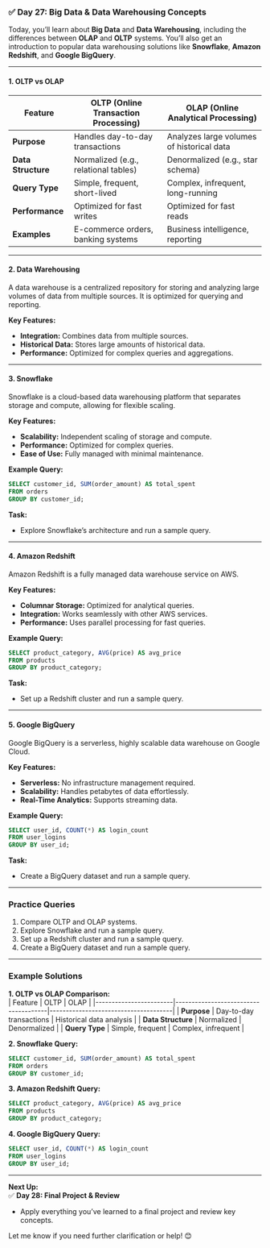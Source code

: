 ### ✅ **Day 27: Big Data & Data Warehousing Concepts**  
Today, you’ll learn about **Big Data** and **Data Warehousing**, including the differences between **OLAP** and **OLTP** systems. You’ll also get an introduction to popular data warehousing solutions like **Snowflake**, **Amazon Redshift**, and **Google BigQuery**.

---

#### **1. OLTP vs OLAP**  

| Feature                | OLTP (Online Transaction Processing) | OLAP (Online Analytical Processing) |
|------------------------|--------------------------------------|--------------------------------------|
| **Purpose**            | Handles day-to-day transactions      | Analyzes large volumes of historical data |
| **Data Structure**     | Normalized (e.g., relational tables) | Denormalized (e.g., star schema)     |
| **Query Type**         | Simple, frequent, short-lived       | Complex, infrequent, long-running    |
| **Performance**        | Optimized for fast writes           | Optimized for fast reads             |
| **Examples**           | E-commerce orders, banking systems  | Business intelligence, reporting     |

---

#### **2. Data Warehousing**  
A data warehouse is a centralized repository for storing and analyzing large volumes of data from multiple sources. It is optimized for querying and reporting.  

**Key Features:**  
- **Integration:** Combines data from multiple sources.  
- **Historical Data:** Stores large amounts of historical data.  
- **Performance:** Optimized for complex queries and aggregations.  

---

#### **3. Snowflake**  
Snowflake is a cloud-based data warehousing platform that separates storage and compute, allowing for flexible scaling.  

**Key Features:**  
- **Scalability:** Independent scaling of storage and compute.  
- **Performance:** Optimized for complex queries.  
- **Ease of Use:** Fully managed with minimal maintenance.  

**Example Query:**  
```sql
SELECT customer_id, SUM(order_amount) AS total_spent
FROM orders
GROUP BY customer_id;
```

**Task:**  
- Explore Snowflake’s architecture and run a sample query.  

---

#### **4. Amazon Redshift**  
Amazon Redshift is a fully managed data warehouse service on AWS.  

**Key Features:**  
- **Columnar Storage:** Optimized for analytical queries.  
- **Integration:** Works seamlessly with other AWS services.  
- **Performance:** Uses parallel processing for fast queries.  

**Example Query:**  
```sql
SELECT product_category, AVG(price) AS avg_price
FROM products
GROUP BY product_category;
```

**Task:**  
- Set up a Redshift cluster and run a sample query.  

---

#### **5. Google BigQuery**  
Google BigQuery is a serverless, highly scalable data warehouse on Google Cloud.  

**Key Features:**  
- **Serverless:** No infrastructure management required.  
- **Scalability:** Handles petabytes of data effortlessly.  
- **Real-Time Analytics:** Supports streaming data.  

**Example Query:**  
```sql
SELECT user_id, COUNT(*) AS login_count
FROM user_logins
GROUP BY user_id;
```

**Task:**  
- Create a BigQuery dataset and run a sample query.  

---

### **Practice Queries**  
1. Compare OLTP and OLAP systems.  
2. Explore Snowflake and run a sample query.  
3. Set up a Redshift cluster and run a sample query.  
4. Create a BigQuery dataset and run a sample query.  

---

### **Example Solutions**  

**1. OLTP vs OLAP Comparison:**  
| Feature                | OLTP                                | OLAP                                |
|------------------------|--------------------------------------|--------------------------------------|
| **Purpose**            | Day-to-day transactions             | Historical data analysis            |
| **Data Structure**     | Normalized                          | Denormalized                        |
| **Query Type**         | Simple, frequent                   | Complex, infrequent                 |

**2. Snowflake Query:**  
```sql
SELECT customer_id, SUM(order_amount) AS total_spent
FROM orders
GROUP BY customer_id;
```

**3. Amazon Redshift Query:**  
```sql
SELECT product_category, AVG(price) AS avg_price
FROM products
GROUP BY product_category;
```

**4. Google BigQuery Query:**  
```sql
SELECT user_id, COUNT(*) AS login_count
FROM user_logins
GROUP BY user_id;
```

---

**Next Up:**  
✅ **Day 28: Final Project & Review**  
- Apply everything you’ve learned to a final project and review key concepts.  

Let me know if you need further clarification or help! 😊
